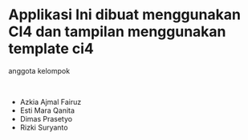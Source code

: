 # Applikasi Ini dibuat menggunakan CI4 dan tampilan menggunakan template ci4
<p>anggota kelompok</p>
<br>
<ul>
<li>Azkia Ajmal Fairuz</li>
<li>Esti Mara Qanita</li>
<li>Dimas Prasetyo</li>
<li>Rizki Suryanto</li>
</ul>

